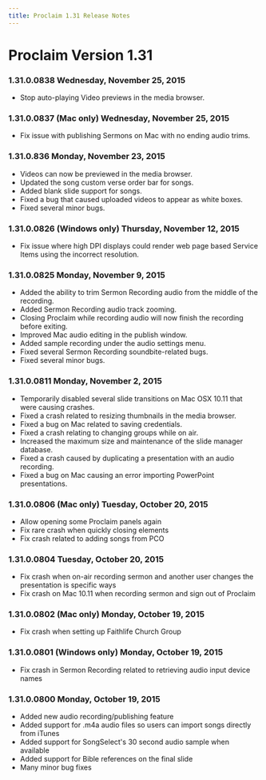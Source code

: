 ```yaml
---
title: Proclaim 1.31 Release Notes
---
```


# Proclaim Version 1.31

### 1.31.0.0838 Wednesday, November 25, 2015
* Stop auto-playing Video previews in the media browser.

### 1.31.0.0837 (Mac only) Wednesday, November 25, 2015
* Fix issue with publishing Sermons on Mac with no ending audio trims.

### 1.31.0.836 Monday, November 23, 2015
* Videos can now be previewed in the media browser.
* Updated the song custom verse order bar for songs.
* Added blank slide support for songs.
* Fixed a bug that caused uploaded videos to appear as white boxes.
* Fixed several minor bugs.

### 1.31.0.0826 (Windows only) Thursday, November 12, 2015
* Fix issue where high DPI displays could render web page based Service Items using the incorrect resolution.

### 1.31.0.0825 Monday, November 9, 2015
* Added the ability to trim Sermon Recording audio from the middle of the recording.
* Added Sermon Recording audio track zooming.
* Closing Proclaim while recording audio will now finish the recording before exiting.
* Improved Mac audio editing in the publish window.
* Added sample recording under the audio settings menu.
* Fixed several Sermon Recording soundbite-related bugs.
* Fixed several minor bugs.

### 1.31.0.0811 Monday, November 2, 2015
* Temporarily disabled several slide transitions on Mac OSX 10.11 that were causing crashes.
* Fixed a crash related to resizing thumbnails in the media browser.
* Fixed a bug on Mac related to saving credentials.
* Fixed a crash relating to changing groups while on air.
* Increased the maximum size and maintenance of the slide manager database.
* Fixed a crash caused by duplicating a presentation with an audio recording.
* Fixed a bug on Mac causing an error importing PowerPoint presentations.

### 1.31.0.0806 (Mac only) Tuesday, October 20, 2015

* Allow opening some Proclaim panels again
* Fix rare crash when quickly closing elements
* Fix crash related to adding songs from PCO

### 1.31.0.0804 Tuesday, October 20, 2015

* Fix crash when on-air recording sermon and another user changes the presentation is specific ways
* Fix crash on Mac 10.11 when recording sermon and sign out of Proclaim

### 1.31.0.0802 (Mac only) Monday, October 19, 2015

* Fix crash when setting up Faithlife Church Group

### 1.31.0.0801 (Windows only) Monday, October 19, 2015

* Fix crash in Sermon Recording related to retrieving audio input device names

### 1.31.0.0800 Monday, October 19, 2015

* Added new audio recording/publishing feature
* Added support for .m4a audio files so users can import songs directly from iTunes
* Added support for SongSelect's 30 second audio sample when available
* Added support for Bible references on the final slide
* Many minor bug fixes
